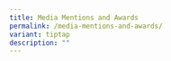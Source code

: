 ```yaml
---
title: Media Mentions and Awards
permalink: /media-mentions-and-awards/
variant: tiptap
description: ""
---
```

